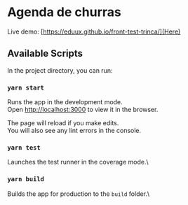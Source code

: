 # Agenda de churras

Live demo: [https://eduux.github.io/front-test-trinca/](Here)

## Available Scripts

In the project directory, you can run:

### `yarn start`

Runs the app in the development mode.\
Open [http://localhost:3000](http://localhost:3000) to view it in the browser.

The page will reload if you make edits.\
You will also see any lint errors in the console.

### `yarn test`

Launches the test runner in the coverage mode.\

### `yarn build`

Builds the app for production to the `build` folder.\
